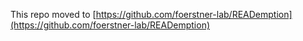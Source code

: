 This repo moved to [https://github.com/foerstner-lab/READemption](https://github.com/foerstner-lab/READemption)
